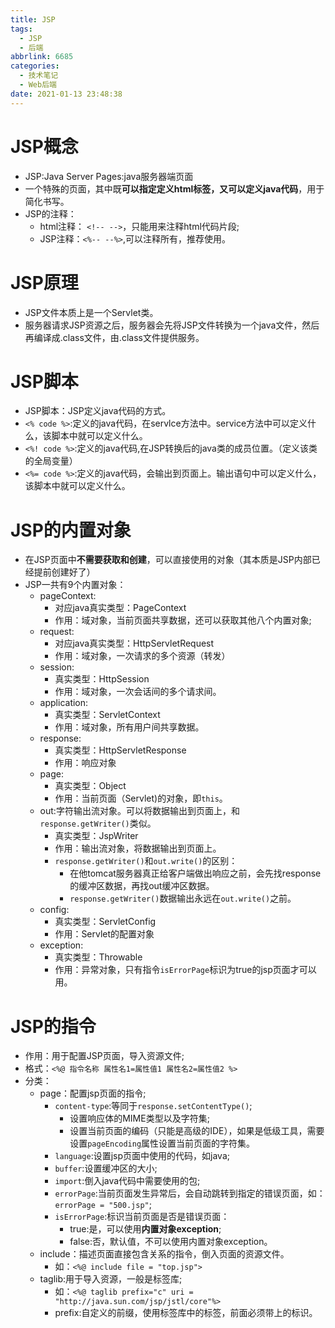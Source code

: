 ```yaml
---
title: JSP
tags:
  - JSP
  - 后端
abbrlink: 6685
categories:
  - 技术笔记
  - Web后端
date: 2021-01-13 23:48:38
---
```

# JSP概念

* JSP:Java Server Pages:java服务器端页面
* 一个特殊的页面，其中既**可以指定定义html标签，又可以定义java代码**，用于简化书写。
* JSP的注释：
  * html注释： `<!-- -->`，只能用来注释html代码片段;
  * JSP注释：`<%-- --%>`,可以注释所有，推荐使用。

# JSP原理

* JSP文件本质上是一个Servlet类。
* 服务器请求JSP资源之后，服务器会先将JSP文件转换为一个java文件，然后再编译成.class文件，由.class文件提供服务。

# JSP脚本

* JSP脚本：JSP定义java代码的方式。
* `<% code %>`:定义的java代码，在servlce方法中。service方法中可以定义什么，该脚本中就可以定义什么。
* `<%! code %>`:定义的java代码,在JSP转换后的java类的成员位置。（定义该类的全局变量）
* `<%= code %>`:定义的java代码，会输出到页面上。输出语句中可以定义什么，该脚本中就可以定义什么。

# JSP的内置对象

* 在JSP页面中**不需要获取和创建**，可以直接使用的对象（其本质是JSP内部已经提前创建好了）
* JSP一共有9个内置对象：
  * pageContext:
    * 对应java真实类型：PageContext
    * 作用：域对象，当前页面共享数据，还可以获取其他八个内置对象;
  * request:
    * 对应java真实类型：HttpServletRequest
    * 作用：域对象，一次请求的多个资源（转发）
  * session:
    * 真实类型：HttpSession
    * 作用：域对象，一次会话间的多个请求间。
  * application:
    * 真实类型：ServletContext
    * 作用：域对象，所有用户间共享数据。
  * response:
    * 真实类型：HttpServletResponse
    * 作用：响应对象
  * page:
    * 真实类型：Object
    * 作用：当前页面（Servlet)的对象，即`this`。
  * out:字符输出流对象。可以将数据输出到页面上，和`response.getWriter()`类似。
    * 真实类型：JspWriter
    * 作用：输出流对象，将数据输出到页面上。
    * `response.getWriter()`和`out.write()`的区别：
      * 在他tomcat服务器真正给客户端做出响应之前，会先找response的缓冲区数据，再找out缓冲区数据。
      * `response.getWriter()`数据输出永远在`out.write()`之前。
  * config:
    * 真实类型：ServletConfig
    * 作用：Servlet的配置对象
  * exception:
    * 真实类型：Throwable
    * 作用：异常对象，只有指令`isErrorPage`标识为true的jsp页面才可以用。

# JSP的指令

* 作用：用于配置JSP页面，导入资源文件;
* 格式：`<%@ 指令名称 属性名1=属性值1 属性名2=属性值2 %>`
* 分类：
  * page：配置jsp页面的指令;
    * `content-type`:等同于`response.setContentType()`;
      * 设置响应体的MIME类型以及字符集;
      * 设置当前页面的编码（只能是高级的IDE），如果是低级工具，需要设置`pageEncoding`属性设置当前页面的字符集。
    * `language`:设置jsp页面中使用的代码，如java;
    * `buffer`:设置缓冲区的大小;
    * `import`:倒入java代码中需要使用的包;
    * `errorPage`:当前页面发生异常后，会自动跳转到指定的错误页面，如：`errorPage = "500.jsp"`;
    * `isErrorPage`:标识当前页面是否是错误页面：
      * true:是，可以使用**内置对象exception**;
      * false:否，默认值，不可以使用内置对象exception。
  * include：描述页面直接包含关系的指令，倒入页面的资源文件。
    * 如：`<%@ include file = "top.jsp">`
  * taglib:用于导入资源，一般是标签库;
    * 如：`<%@ taglib prefix="c" uri = "http://java.sun.com/jsp/jstl/core"%>`
    * prefix:自定义的前缀，使用标签库中的标签，前面必须带上的标识。

